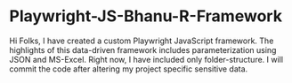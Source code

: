 # Playwright-JS-Bhanu-R-Framework
Hi Folks, I have created a custom Playwright JavaScript framework. The highlights of this data-driven framework includes parameterization using JSON and MS-Excel. Right now, I have included only folder-structure. I will commit the code after altering my project specific sensitive data. 
